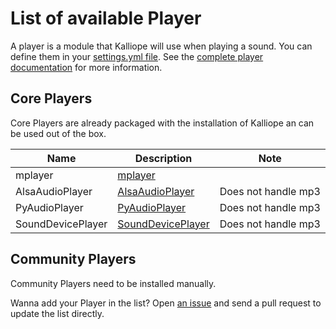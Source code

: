 # List of available Player

A player is a module that Kalliope will use when playing a sound. 
You can define them in your [settings.yml file](settings.md). 
See the [complete player documentation](player.md) for more information.

## Core Players
Core Players are already packaged with the installation of Kalliope an can be used out of the box.

|        Name       | Description                                                                    | Note                |
|-------------------|--------------------------------------------------------------------------------|---------------------|
| mplayer           | [mplayer](http://www.mplayerhq.hu/design7/news.html)                           |                     |
| AlsaAudioPlayer   | [AlsaAudioPlayer](https://larsimmisch.github.io/pyalsaaudio/libalsaaudio.html) | Does not handle mp3 |
| PyAudioPlayer     | [PyAudioPlayer](https://people.csail.mit.edu/hubert/pyaudio/)                  | Does not handle mp3 |
| SoundDevicePlayer | [SoundDevicePlayer](https://pypi.python.org/pypi/sounddevice)                  | Does not handle mp3 |

## Community Players
Community Players need to be installed manually.

Wanna add your Player in the list? Open [an issue](../../issues) and send a pull request to update the list directly.


